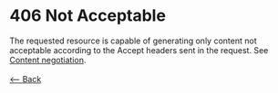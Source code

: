 # 406 Not Acceptable

The requested resource is capable of generating only content not acceptable according to the Accept headers sent in the request. See [Content negotiation](https://en.wikipedia.org/wiki/Content_negotiation).
<br />
<br />
[<-- Back](../../http_codes.md)